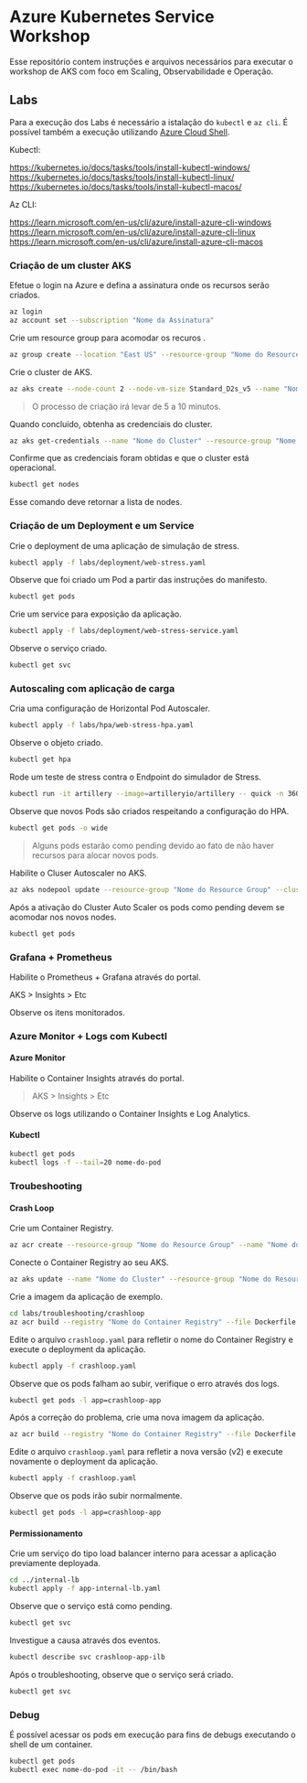 # Azure Kubernetes Service Workshop

Esse repositório contem instruções e arquivos necessários para executar o workshop de AKS com foco em Scaling, Observabilidade e Operação.

## Labs

Para a execução dos Labs é necessário a istalação do ```kubectl``` e ```az cli```. É possível também a execução utilizando [Azure Cloud Shell](https://azure.microsoft.com/en-us/get-started/azure-portal/cloud-shell/).

Kubectl: 

https://kubernetes.io/docs/tasks/tools/install-kubectl-windows/
https://kubernetes.io/docs/tasks/tools/install-kubectl-linux/
https://kubernetes.io/docs/tasks/tools/install-kubectl-macos/

Az CLI:

https://learn.microsoft.com/en-us/cli/azure/install-azure-cli-windows
https://learn.microsoft.com/en-us/cli/azure/install-azure-cli-linux
https://learn.microsoft.com/en-us/cli/azure/install-azure-cli-macos

### Criação de um cluster AKS

Efetue o login na Azure e defina a assinatura onde os recursos serão criados.

```Bash
az login
az account set --subscription "Nome da Assinatura"
```

Crie um resource group para acomodar os recuros .

```Bash
az group create --location "East US" --resource-group "Nome do Resource Group"
```

Crie o cluster de AKS.

```Bash
az aks create --node-count 2 --node-vm-size Standard_D2s_v5 --name "Nome do Cluster" --resource-group "Nome do Resource Group"
```

> O processo de criação irá levar de 5 a 10 minutos.

Quando concluído, obtenha as credenciais do cluster.

```Bash
az aks get-credentials --name "Nome do Cluster" --resource-group "Nome do Resource Group"
```

Confirme que as credenciais foram obtidas e que o cluster está operacional.

```Bash
kubectl get nodes
```

Esse comando deve retornar a lista de nodes.

### Criação de um Deployment e um Service

Crie o deployment de uma aplicação de simulação de stress.

```Bash
kubectl apply -f labs/deployment/web-stress.yaml
```

Observe que foi criado um Pod a partir das instruções do manifesto.

```Bash
kubectl get pods
```

Crie um service para exposição da aplicação.

```Bash
kubectl apply -f labs/deployment/web-stress-service.yaml
```

Observe o serviço criado.

```Bash
kubectl get svc
```

### Autoscaling com aplicação de carga

Cria uma configuração de Horizontal Pod Autoscaler.

```Bash
kubectl apply -f labs/hpa/web-stress-hpa.yaml
```

Observe o objeto criado.

```Bash
kubectl get hpa
```

Rode um teste de stress contra o Endpoint do simulador de Stress.

```Bash
kubectl run -it artillery --image=artilleryio/artillery -- quick -n 3600 -c 15 "http://web-stress-simulator/web-stress-simulator-1.0.0/cpu?time=100"
```

Observe que novos Pods são criados respeitando a configuração do HPA.

```Bash
kubectl get pods -o wide
```

> Alguns pods estarão como pending devido ao fato de não haver recursos para alocar novos pods. 

Habilite o Cluser Autoscaler no AKS.

```Bash
az aks nodepool update --resource-group "Nome do Resource Group" --cluster-name "Nome do Cluster" --name "Nome do Nodepool" --enable-cluster-autoscaler --min-count 1 --max-count 8
```

Após a ativação do Cluster Auto Scaler os pods como pending devem se acomodar nos novos nodes.

```Bash
kubectl get pods
```

### Grafana + Prometheus

Habilite o Prometheus + Grafana através do portal.

AKS > Insights > Etc

Observe os itens monitorados.

### Azure Monitor + Logs com Kubectl

#### Azure Monitor

Habilite o Container Insights através do portal.

>AKS > Insights > Etc

Observe os logs utilizando o Container Insights e Log Analytics.

#### Kubectl 

```Bash
kubectl get pods
kubectl logs -f --tail=20 nome-do-pod
```

### Troubeshooting

#### Crash Loop

Crie um Container Registry.

```Bash
az acr create --resource-group "Nome do Resource Group" --name "Nome do Container Registry" --sku Basic
```

Conecte o Container Registry ao seu AKS.

```Bash
az aks update --name "Nome do Cluster" --resource-group "Nome do Resource Group" --attach-acr "Nome do Container Registry"
```

Crie a imagem da aplicação de exemplo.

```Bash
cd labs/troubleshooting/crashloop
az acr build --registry "Nome do Container Registry" --file Dockerfile --image crashloop:v1 .
```

Edite o arquivo ```crashloop.yaml``` para refletir o nome do Container Registry e execute o deployment da aplicação.

```Bash
kubectl apply -f crashloop.yaml
```

Observe que os pods falham ao subir, verifique o erro através dos logs.

```Bash
kubectl get pods -l app=crashloop-app
```

Após a correção do problema, crie uma nova imagem da aplicação.

```Bash
az acr build --registry "Nome do Container Registry" --file Dockerfile --image crashloop:v2 .
```

Edite o arquivo ```crashloop.yaml``` para refletir a nova versão (v2) e execute novamente o deployment da aplicação.

```Bash
kubectl apply -f crashloop.yaml
```

Observe que os pods irão subir normalmente.

```Bash
kubectl get pods -l app=crashloop-app
```

#### Permissionamento

Crie um serviço do tipo load balancer interno para acessar a aplicação previamente deployada.

```Bash
cd ../internal-lb
kubectl apply -f app-internal-lb.yaml
```

Observe que o serviço está como pending.

```Bash
kubectl get svc
```

Investigue a causa através dos eventos.

```Bash
kubectl describe svc crashloop-app-ilb
```

Após o troubleshooting, observe que o serviço será criado.

```Bash
kubectl get svc
```

### Debug

É possível acessar os pods em execução para fins de debugs executando o shell de um container.

```Bash
kubectl get pods
kubectl exec nome-do-pod -it -- /bin/bash
```